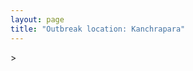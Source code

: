 ```yaml
---
layout: page
title: "Outbreak location: Kanchrapara"
---
```

<div id="mapid">
<script src="https://buda-magenta.github.io/hazard_map/load_map.js"></script>
><script>
var marker_outbreak = L.marker([22.949011, 88.435910],{"autoPan": true}).addTo(map); marker_outbreak.bindTooltip("Kanchrapara").openTooltip();

var circle_1 = L.circle([22.541418, 88.357691], {"pane": "markerPane", "color": "red", "fill": true, "fillOpacity": 0.2, "fillRule": "evenodd", "lineCap": "round", "lineJoin": "round", "opacity": 1.0, "radius": 133603, "stroke": true, "weight": 3}).addTo(map);
circle_1.bindTooltip("Kolkata<br>rank: 1<br>hazard index: 0.133604")
circle_1.bindPopup('<a href="https://buda-magenta.github.io/hazard_map/Kolkata">Kolkata</a>')

var circle_2 = L.circle([23.405848, 88.495894], {"pane": "markerPane", "color": "red", "fill": true, "fillOpacity": 0.2, "fillRule": "evenodd", "lineCap": "round", "lineJoin": "round", "opacity": 1.0, "radius": 80942, "stroke": true, "weight": 3}).addTo(map);
circle_2.bindTooltip("Krishnanagar<br>rank: 2<br>hazard index: 0.080942")
circle_2.bindPopup('<a href="https://buda-magenta.github.io/hazard_map/Krishnanagar">Krishnanagar</a>')

var circle_3 = L.circle([24.379576, 88.585573], {"pane": "markerPane", "color": "red", "fill": true, "fillOpacity": 0.2, "fillRule": "evenodd", "lineCap": "round", "lineJoin": "round", "opacity": 1.0, "radius": 35475, "stroke": true, "weight": 3}).addTo(map);
circle_3.bindTooltip("Baharampur<br>rank: 3<br>hazard index: 0.035476")
circle_3.bindPopup('<a href="https://buda-magenta.github.io/hazard_map/Baharampur">Baharampur</a>')

var circle_4 = L.circle([23.259346, 88.437212], {"pane": "markerPane", "color": "red", "fill": true, "fillOpacity": 0.2, "fillRule": "evenodd", "lineCap": "round", "lineJoin": "round", "opacity": 1.0, "radius": 32400, "stroke": true, "weight": 3}).addTo(map);
circle_4.bindTooltip("Santipur<br>rank: 4<br>hazard index: 0.032401")
circle_4.bindPopup('<a href="https://buda-magenta.github.io/hazard_map/Santipur">Santipur</a>')

var circle_5 = L.circle([23.687130, 86.974659], {"pane": "markerPane", "color": "red", "fill": true, "fillOpacity": 0.2, "fillRule": "evenodd", "lineCap": "round", "lineJoin": "round", "opacity": 1.0, "radius": 14149, "stroke": true, "weight": 3}).addTo(map);
circle_5.bindTooltip("Asansol<br>rank: 5<br>hazard index: 0.014150")
circle_5.bindPopup('<a href="https://buda-magenta.github.io/hazard_map/Asansol">Asansol</a>')

var circle_6 = L.circle([22.695034, 88.377060], {"pane": "markerPane", "color": "red", "fill": true, "fillOpacity": 0.2, "fillRule": "evenodd", "lineCap": "round", "lineJoin": "round", "opacity": 1.0, "radius": 11044, "stroke": true, "weight": 3}).addTo(map);
circle_6.bindTooltip("Panihati<br>rank: 6<br>hazard index: 0.011045")
circle_6.bindPopup('<a href="https://buda-magenta.github.io/hazard_map/Panihati">Panihati</a>')

var circle_7 = L.circle([21.735348, 81.944459], {"pane": "markerPane", "color": "red", "fill": true, "fillOpacity": 0.2, "fillRule": "evenodd", "lineCap": "round", "lineJoin": "round", "opacity": 1.0, "radius": 10204, "stroke": true, "weight": 3}).addTo(map);
circle_7.bindTooltip("Bhatpara<br>rank: 7<br>hazard index: 0.010204")
circle_7.bindPopup('<a href="https://buda-magenta.github.io/hazard_map/Bhatpara">Bhatpara</a>')

var circle_8 = L.circle([22.670728, 88.376342], {"pane": "markerPane", "color": "red", "fill": true, "fillOpacity": 0.2, "fillRule": "evenodd", "lineCap": "round", "lineJoin": "round", "opacity": 1.0, "radius": 9646, "stroke": true, "weight": 3}).addTo(map);
circle_8.bindTooltip("Kamarhati<br>rank: 8<br>hazard index: 0.009646")
circle_8.bindPopup('<a href="https://buda-magenta.github.io/hazard_map/Kamarhati">Kamarhati</a>')

var circle_9 = L.circle([22.890183, 88.426939], {"pane": "markerPane", "color": "red", "fill": true, "fillOpacity": 0.2, "fillRule": "evenodd", "lineCap": "round", "lineJoin": "round", "opacity": 1.0, "radius": 6603, "stroke": true, "weight": 3}).addTo(map);
circle_9.bindTooltip("Naihati<br>rank: 9<br>hazard index: 0.006604")
circle_9.bindPopup('<a href="https://buda-magenta.github.io/hazard_map/Naihati">Naihati</a>')

var circle_10 = L.circle([22.591260, 88.390964], {"pane": "markerPane", "color": "red", "fill": true, "fillOpacity": 0.2, "fillRule": "evenodd", "lineCap": "round", "lineJoin": "round", "opacity": 1.0, "radius": 6250, "stroke": true, "weight": 3}).addTo(map);
circle_10.bindTooltip("Bidhan Nagar<br>rank: 10<br>hazard index: 0.006251")
circle_10.bindPopup('<a href="https://buda-magenta.github.io/hazard_map/Bidhan_Nagar">Bidhan Nagar</a>')

var circle_11 = L.circle([22.870214, 88.419608], {"pane": "markerPane", "color": "red", "fill": true, "fillOpacity": 0.2, "fillRule": "evenodd", "lineCap": "round", "lineJoin": "round", "opacity": 1.0, "radius": 3997, "stroke": true, "weight": 3}).addTo(map);
circle_11.bindTooltip("Barrackpur<br>rank: 11<br>hazard index: 0.003997")
circle_11.bindPopup('<a href="https://buda-magenta.github.io/hazard_map/Barrackpur">Barrackpur</a>')

var circle_12 = L.circle([22.920982, 88.437022], {"pane": "markerPane", "color": "red", "fill": true, "fillOpacity": 0.2, "fillRule": "evenodd", "lineCap": "round", "lineJoin": "round", "opacity": 1.0, "radius": 3708, "stroke": true, "weight": 3}).addTo(map);
circle_12.bindTooltip("Halisahar<br>rank: 12<br>hazard index: 0.003709")
circle_12.bindPopup('<a href="https://buda-magenta.github.io/hazard_map/Halisahar">Halisahar</a>')

var circle_13 = L.circle([22.741920, 88.379201], {"pane": "markerPane", "color": "red", "fill": true, "fillOpacity": 0.2, "fillRule": "evenodd", "lineCap": "round", "lineJoin": "round", "opacity": 1.0, "radius": 3361, "stroke": true, "weight": 3}).addTo(map);
circle_13.bindTooltip("Titagarh<br>rank: 13<br>hazard index: 0.003361")
circle_13.bindPopup('<a href="https://buda-magenta.github.io/hazard_map/Titagarh">Titagarh</a>')

var circle_14 = L.circle([22.715699, 88.381582], {"pane": "markerPane", "color": "red", "fill": true, "fillOpacity": 0.2, "fillRule": "evenodd", "lineCap": "round", "lineJoin": "round", "opacity": 1.0, "radius": 3171, "stroke": true, "weight": 3}).addTo(map);
circle_14.bindTooltip("Khardaha<br>rank: 14<br>hazard index: 0.003171")
circle_14.bindPopup('<a href="https://buda-magenta.github.io/hazard_map/Khardaha">Khardaha</a>')

var circle_15 = L.circle([23.250000, 87.750000], {"pane": "markerPane", "color": "red", "fill": true, "fillOpacity": 0.2, "fillRule": "evenodd", "lineCap": "round", "lineJoin": "round", "opacity": 1.0, "radius": 2694, "stroke": true, "weight": 3}).addTo(map);
circle_15.bindTooltip("Barddhaman<br>rank: 15<br>hazard index: 0.002694")
circle_15.bindPopup('<a href="https://buda-magenta.github.io/hazard_map/Barddhaman">Barddhaman</a>')

var circle_16 = L.circle([22.508621, 88.253218], {"pane": "markerPane", "color": "red", "fill": true, "fillOpacity": 0.2, "fillRule": "evenodd", "lineCap": "round", "lineJoin": "round", "opacity": 1.0, "radius": 2632, "stroke": true, "weight": 3}).addTo(map);
circle_16.bindTooltip("Maheshtala<br>rank: 16<br>hazard index: 0.002633")
circle_16.bindPopup('<a href="https://buda-magenta.github.io/hazard_map/Maheshtala">Maheshtala</a>')

var circle_17 = L.circle([22.472223, 88.093845], {"pane": "markerPane", "color": "red", "fill": true, "fillOpacity": 0.2, "fillRule": "evenodd", "lineCap": "round", "lineJoin": "round", "opacity": 1.0, "radius": 1955, "stroke": true, "weight": 3}).addTo(map);
circle_17.bindTooltip("Uluberia<br>rank: 17<br>hazard index: 0.001956")
circle_17.bindPopup('<a href="https://buda-magenta.github.io/hazard_map/Uluberia">Uluberia</a>')

var circle_18 = L.circle([26.716413, 88.430992], {"pane": "markerPane", "color": "red", "fill": true, "fillOpacity": 0.2, "fillRule": "evenodd", "lineCap": "round", "lineJoin": "round", "opacity": 1.0, "radius": 1937, "stroke": true, "weight": 3}).addTo(map);
circle_18.bindTooltip("Siliguri<br>rank: 18<br>hazard index: 0.001938")
circle_18.bindPopup('<a href="https://buda-magenta.github.io/hazard_map/Siliguri">Siliguri</a>')

var circle_19 = L.circle([28.651718, 77.221939], {"pane": "markerPane", "color": "red", "fill": true, "fillOpacity": 0.2, "fillRule": "evenodd", "lineCap": "round", "lineJoin": "round", "opacity": 1.0, "radius": 1928, "stroke": true, "weight": 3}).addTo(map);
circle_19.bindTooltip("Delhi<br>rank: 19<br>hazard index: 0.001928")
circle_19.bindPopup('<a href="https://buda-magenta.github.io/hazard_map/Delhi">Delhi</a>')

var circle_20 = L.circle([19.075990, 72.877393], {"pane": "markerPane", "color": "red", "fill": true, "fillOpacity": 0.2, "fillRule": "evenodd", "lineCap": "round", "lineJoin": "round", "opacity": 1.0, "radius": 1461, "stroke": true, "weight": 3}).addTo(map);
circle_20.bindTooltip("Mumbai<br>rank: 20<br>hazard index: 0.001462")
circle_20.bindPopup('<a href="https://buda-magenta.github.io/hazard_map/Mumbai">Mumbai</a>')

var circle_21 = L.circle([23.535048, 87.338043], {"pane": "markerPane", "color": "red", "fill": true, "fillOpacity": 0.2, "fillRule": "evenodd", "lineCap": "round", "lineJoin": "round", "opacity": 1.0, "radius": 1375, "stroke": true, "weight": 3}).addTo(map);
circle_21.bindTooltip("Durgapur<br>rank: 21<br>hazard index: 0.001376")
circle_21.bindPopup('<a href="https://buda-magenta.github.io/hazard_map/Durgapur">Durgapur</a>')

var circle_22 = L.circle([24.965712, 88.127778], {"pane": "markerPane", "color": "red", "fill": true, "fillOpacity": 0.2, "fillRule": "evenodd", "lineCap": "round", "lineJoin": "round", "opacity": 1.0, "radius": 956, "stroke": true, "weight": 3}).addTo(map);
circle_22.bindTooltip("English Bazar<br>rank: 22<br>hazard index: 0.000956")
circle_22.bindPopup('<a href="https://buda-magenta.github.io/hazard_map/English_Bazar">English Bazar</a>')

var circle_23 = L.circle([25.133173, 86.525040], {"pane": "markerPane", "color": "red", "fill": true, "fillOpacity": 0.2, "fillRule": "evenodd", "lineCap": "round", "lineJoin": "round", "opacity": 1.0, "radius": 952, "stroke": true, "weight": 3}).addTo(map);
circle_23.bindTooltip("Kharagpur<br>rank: 23<br>hazard index: 0.000952")
circle_23.bindPopup('<a href="https://buda-magenta.github.io/hazard_map/Kharagpur">Kharagpur</a>')

var circle_24 = L.circle([12.979120, 77.591300], {"pane": "markerPane", "color": "red", "fill": true, "fillOpacity": 0.2, "fillRule": "evenodd", "lineCap": "round", "lineJoin": "round", "opacity": 1.0, "radius": 947, "stroke": true, "weight": 3}).addTo(map);
circle_24.bindTooltip("Bangalore<br>rank: 24<br>hazard index: 0.000948")
circle_24.bindPopup('<a href="https://buda-magenta.github.io/hazard_map/Bangalore">Bangalore</a>')

var circle_25 = L.circle([26.180598, 91.753943], {"pane": "markerPane", "color": "red", "fill": true, "fillOpacity": 0.2, "fillRule": "evenodd", "lineCap": "round", "lineJoin": "round", "opacity": 1.0, "radius": 938, "stroke": true, "weight": 3}).addTo(map);
circle_25.bindTooltip("Guwahati<br>rank: 25<br>hazard index: 0.000938")
circle_25.bindPopup('<a href="https://buda-magenta.github.io/hazard_map/Guwahati">Guwahati</a>')

var circle_26 = L.circle([22.646958, 88.343612], {"pane": "markerPane", "color": "red", "fill": true, "fillOpacity": 0.2, "fillRule": "evenodd", "lineCap": "round", "lineJoin": "round", "opacity": 1.0, "radius": 871, "stroke": true, "weight": 3}).addTo(map);
circle_26.bindTooltip("Bally<br>rank: 26<br>hazard index: 0.000872")
circle_26.bindPopup('<a href="https://buda-magenta.github.io/hazard_map/Bally">Bally</a>')

var circle_27 = L.circle([20.266777, 85.843559], {"pane": "markerPane", "color": "red", "fill": true, "fillOpacity": 0.2, "fillRule": "evenodd", "lineCap": "round", "lineJoin": "round", "opacity": 1.0, "radius": 858, "stroke": true, "weight": 3}).addTo(map);
circle_27.bindTooltip("Bhubaneswar<br>rank: 27<br>hazard index: 0.000858")
circle_27.bindPopup('<a href="https://buda-magenta.github.io/hazard_map/Bhubaneswar">Bhubaneswar</a>')

var circle_28 = L.circle([25.609324, 85.123525], {"pane": "markerPane", "color": "red", "fill": true, "fillOpacity": 0.2, "fillRule": "evenodd", "lineCap": "round", "lineJoin": "round", "opacity": 1.0, "radius": 801, "stroke": true, "weight": 3}).addTo(map);
circle_28.bindTooltip("Patna<br>rank: 28<br>hazard index: 0.000802")
circle_28.bindPopup('<a href="https://buda-magenta.github.io/hazard_map/Patna">Patna</a>')

var circle_29 = L.circle([23.730215, 86.839671], {"pane": "markerPane", "color": "red", "fill": true, "fillOpacity": 0.2, "fillRule": "evenodd", "lineCap": "round", "lineJoin": "round", "opacity": 1.0, "radius": 762, "stroke": true, "weight": 3}).addTo(map);
circle_29.bindTooltip("Kulti<br>rank: 29<br>hazard index: 0.000762")
circle_29.bindPopup('<a href="https://buda-magenta.github.io/hazard_map/Kulti">Kulti</a>')

var circle_30 = L.circle([22.717624, 88.488953], {"pane": "markerPane", "color": "red", "fill": true, "fillOpacity": 0.2, "fillRule": "evenodd", "lineCap": "round", "lineJoin": "round", "opacity": 1.0, "radius": 687, "stroke": true, "weight": 3}).addTo(map);
circle_30.bindTooltip("Barasat<br>rank: 30<br>hazard index: 0.000688")
circle_30.bindPopup('<a href="https://buda-magenta.github.io/hazard_map/Barasat">Barasat</a>')

var circle_31 = L.circle([13.083694, 80.270186], {"pane": "markerPane", "color": "red", "fill": true, "fillOpacity": 0.2, "fillRule": "evenodd", "lineCap": "round", "lineJoin": "round", "opacity": 1.0, "radius": 687, "stroke": true, "weight": 3}).addTo(map);
circle_31.bindTooltip("Chennai<br>rank: 31<br>hazard index: 0.000688")
circle_31.bindPopup('<a href="https://buda-magenta.github.io/hazard_map/Chennai">Chennai</a>')

var circle_32 = L.circle([17.388786, 78.461065], {"pane": "markerPane", "color": "red", "fill": true, "fillOpacity": 0.2, "fillRule": "evenodd", "lineCap": "round", "lineJoin": "round", "opacity": 1.0, "radius": 662, "stroke": true, "weight": 3}).addTo(map);
circle_32.bindTooltip("Hyderabad<br>rank: 32<br>hazard index: 0.000663")
circle_32.bindPopup('<a href="https://buda-magenta.github.io/hazard_map/Hyderabad">Hyderabad</a>')

var circle_33 = L.circle([22.707369, 88.374437], {"pane": "markerPane", "color": "red", "fill": true, "fillOpacity": 0.2, "fillRule": "evenodd", "lineCap": "round", "lineJoin": "round", "opacity": 1.0, "radius": 603, "stroke": true, "weight": 3}).addTo(map);
circle_33.bindTooltip("Baranagar<br>rank: 33<br>hazard index: 0.000603")
circle_33.bindPopup('<a href="https://buda-magenta.github.io/hazard_map/Baranagar">Baranagar</a>')

var circle_34 = L.circle([22.801519, 86.202958], {"pane": "markerPane", "color": "red", "fill": true, "fillOpacity": 0.2, "fillRule": "evenodd", "lineCap": "round", "lineJoin": "round", "opacity": 1.0, "radius": 529, "stroke": true, "weight": 3}).addTo(map);
circle_34.bindTooltip("Jamshedpur<br>rank: 34<br>hazard index: 0.000529")
circle_34.bindPopup('<a href="https://buda-magenta.github.io/hazard_map/Jamshedpur">Jamshedpur</a>')

var circle_35 = L.circle([22.754995, 88.341667], {"pane": "markerPane", "color": "red", "fill": true, "fillOpacity": 0.2, "fillRule": "evenodd", "lineCap": "round", "lineJoin": "round", "opacity": 1.0, "radius": 525, "stroke": true, "weight": 3}).addTo(map);
circle_35.bindTooltip("Serampore<br>rank: 35<br>hazard index: 0.000525")
circle_35.bindPopup('<a href="https://buda-magenta.github.io/hazard_map/Serampore">Serampore</a>')

var circle_36 = L.circle([26.838100, 80.934600], {"pane": "markerPane", "color": "red", "fill": true, "fillOpacity": 0.2, "fillRule": "evenodd", "lineCap": "round", "lineJoin": "round", "opacity": 1.0, "radius": 504, "stroke": true, "weight": 3}).addTo(map);
circle_36.bindTooltip("Lucknow<br>rank: 36<br>hazard index: 0.000505")
circle_36.bindPopup('<a href="https://buda-magenta.github.io/hazard_map/Lucknow">Lucknow</a>')

var circle_37 = L.circle([22.028124, 88.063265], {"pane": "markerPane", "color": "red", "fill": true, "fillOpacity": 0.2, "fillRule": "evenodd", "lineCap": "round", "lineJoin": "round", "opacity": 1.0, "radius": 487, "stroke": true, "weight": 3}).addTo(map);
circle_37.bindTooltip("Haldia<br>rank: 37<br>hazard index: 0.000487")
circle_37.bindPopup('<a href="https://buda-magenta.github.io/hazard_map/Haldia">Haldia</a>')

var circle_38 = L.circle([22.694792, 88.453018], {"pane": "markerPane", "color": "red", "fill": true, "fillOpacity": 0.2, "fillRule": "evenodd", "lineCap": "round", "lineJoin": "round", "opacity": 1.0, "radius": 482, "stroke": true, "weight": 3}).addTo(map);
circle_38.bindTooltip("Madhyamgram<br>rank: 38<br>hazard index: 0.000483")
circle_38.bindPopup('<a href="https://buda-magenta.github.io/hazard_map/Madhyamgram">Madhyamgram</a>')

var circle_39 = L.circle([22.901200, 88.389900], {"pane": "markerPane", "color": "red", "fill": true, "fillOpacity": 0.2, "fillRule": "evenodd", "lineCap": "round", "lineJoin": "round", "opacity": 1.0, "radius": 430, "stroke": true, "weight": 3}).addTo(map);
circle_39.bindTooltip("Hugli-Chinsurah<br>rank: 39<br>hazard index: 0.000430")
circle_39.bindPopup('<a href="https://buda-magenta.github.io/hazard_map/Hugli-Chinsurah">Hugli-Chinsurah</a>')

var circle_40 = L.circle([22.794910, 88.331772], {"pane": "markerPane", "color": "red", "fill": true, "fillOpacity": 0.2, "fillRule": "evenodd", "lineCap": "round", "lineJoin": "round", "opacity": 1.0, "radius": 422, "stroke": true, "weight": 3}).addTo(map);
circle_40.bindTooltip("Baidyabati<br>rank: 40<br>hazard index: 0.000423")
circle_40.bindPopup('<a href="https://buda-magenta.github.io/hazard_map/Baidyabati">Baidyabati</a>')

var circle_41 = L.circle([22.667046, 88.341146], {"pane": "markerPane", "color": "red", "fill": true, "fillOpacity": 0.2, "fillRule": "evenodd", "lineCap": "round", "lineJoin": "round", "opacity": 1.0, "radius": 394, "stroke": true, "weight": 3}).addTo(map);
circle_41.bindTooltip("Uttarpara<br>rank: 41<br>hazard index: 0.000394")
circle_41.bindPopup('<a href="https://buda-magenta.github.io/hazard_map/Uttarpara">Uttarpara</a>')

var circle_42 = L.circle([25.572433, 83.609605], {"pane": "markerPane", "color": "red", "fill": true, "fillOpacity": 0.2, "fillRule": "evenodd", "lineCap": "round", "lineJoin": "round", "opacity": 1.0, "radius": 389, "stroke": true, "weight": 3}).addTo(map);
circle_42.bindTooltip("Medinipur<br>rank: 42<br>hazard index: 0.000390")
circle_42.bindPopup('<a href="https://buda-magenta.github.io/hazard_map/Medinipur">Medinipur</a>')

var circle_43 = L.circle([23.795281, 86.430964], {"pane": "markerPane", "color": "red", "fill": true, "fillOpacity": 0.2, "fillRule": "evenodd", "lineCap": "round", "lineJoin": "round", "opacity": 1.0, "radius": 386, "stroke": true, "weight": 3}).addTo(map);
circle_43.bindTooltip("Dhanbad<br>rank: 43<br>hazard index: 0.000387")
circle_43.bindPopup('<a href="https://buda-magenta.github.io/hazard_map/Dhanbad">Dhanbad</a>')

var circle_44 = L.circle([23.831238, 91.282382], {"pane": "markerPane", "color": "red", "fill": true, "fillOpacity": 0.2, "fillRule": "evenodd", "lineCap": "round", "lineJoin": "round", "opacity": 1.0, "radius": 384, "stroke": true, "weight": 3}).addTo(map);
circle_44.bindTooltip("Agartala<br>rank: 44<br>hazard index: 0.000385")
circle_44.bindPopup('<a href="https://buda-magenta.github.io/hazard_map/Agartala">Agartala</a>')

var circle_45 = L.circle([22.840800, 88.653500], {"pane": "markerPane", "color": "red", "fill": true, "fillOpacity": 0.2, "fillRule": "evenodd", "lineCap": "round", "lineJoin": "round", "opacity": 1.0, "radius": 363, "stroke": true, "weight": 3}).addTo(map);
circle_45.bindTooltip("Habra<br>rank: 45<br>hazard index: 0.000363")
circle_45.bindPopup('<a href="https://buda-magenta.github.io/hazard_map/Habra">Habra</a>')

var circle_46 = L.circle([23.370035, 85.325013], {"pane": "markerPane", "color": "red", "fill": true, "fillOpacity": 0.2, "fillRule": "evenodd", "lineCap": "round", "lineJoin": "round", "opacity": 1.0, "radius": 361, "stroke": true, "weight": 3}).addTo(map);
circle_46.bindTooltip("Ranchi<br>rank: 46<br>hazard index: 0.000362")
circle_46.bindPopup('<a href="https://buda-magenta.github.io/hazard_map/Ranchi">Ranchi</a>')

var circle_47 = L.circle([23.388901, 88.372439], {"pane": "markerPane", "color": "red", "fill": true, "fillOpacity": 0.2, "fillRule": "evenodd", "lineCap": "round", "lineJoin": "round", "opacity": 1.0, "radius": 361, "stroke": true, "weight": 3}).addTo(map);
circle_47.bindTooltip("Nabadwip<br>rank: 47<br>hazard index: 0.000361")
circle_47.bindPopup('<a href="https://buda-magenta.github.io/hazard_map/Nabadwip">Nabadwip</a>')

var circle_48 = L.circle([21.237947, 81.633683], {"pane": "markerPane", "color": "red", "fill": true, "fillOpacity": 0.2, "fillRule": "evenodd", "lineCap": "round", "lineJoin": "round", "opacity": 1.0, "radius": 359, "stroke": true, "weight": 3}).addTo(map);
circle_48.bindTooltip("Raipur<br>rank: 48<br>hazard index: 0.000360")
circle_48.bindPopup('<a href="https://buda-magenta.github.io/hazard_map/Raipur">Raipur</a>')

var circle_49 = L.circle([25.286698, 87.132254], {"pane": "markerPane", "color": "red", "fill": true, "fillOpacity": 0.2, "fillRule": "evenodd", "lineCap": "round", "lineJoin": "round", "opacity": 1.0, "radius": 354, "stroke": true, "weight": 3}).addTo(map);
circle_49.bindTooltip("Bhagalpur<br>rank: 49<br>hazard index: 0.000355")
circle_49.bindPopup('<a href="https://buda-magenta.github.io/hazard_map/Bhagalpur">Bhagalpur</a>')

var circle_50 = L.circle([17.723128, 83.301284], {"pane": "markerPane", "color": "red", "fill": true, "fillOpacity": 0.2, "fillRule": "evenodd", "lineCap": "round", "lineJoin": "round", "opacity": 1.0, "radius": 350, "stroke": true, "weight": 3}).addTo(map);
circle_50.bindTooltip("Visakhapatnam<br>rank: 50<br>hazard index: 0.000351")
circle_50.bindPopup('<a href="https://buda-magenta.github.io/hazard_map/Visakhapatnam">Visakhapatnam</a>')

var circle_51 = L.circle([20.468600, 85.879200], {"pane": "markerPane", "color": "red", "fill": true, "fillOpacity": 0.2, "fillRule": "evenodd", "lineCap": "round", "lineJoin": "round", "opacity": 1.0, "radius": 340, "stroke": true, "weight": 3}).addTo(map);
circle_51.bindTooltip("Cuttack<br>rank: 51<br>hazard index: 0.000341")
circle_51.bindPopup('<a href="https://buda-magenta.github.io/hazard_map/Cuttack">Cuttack</a>')

var circle_52 = L.circle([23.131954, 87.207397], {"pane": "markerPane", "color": "red", "fill": true, "fillOpacity": 0.2, "fillRule": "evenodd", "lineCap": "round", "lineJoin": "round", "opacity": 1.0, "radius": 335, "stroke": true, "weight": 3}).addTo(map);
circle_52.bindTooltip("Bankura<br>rank: 52<br>hazard index: 0.000335")
circle_52.bindPopup('<a href="https://buda-magenta.github.io/hazard_map/Bankura">Bankura</a>')

var circle_53 = L.circle([23.332200, 86.361600], {"pane": "markerPane", "color": "red", "fill": true, "fillOpacity": 0.2, "fillRule": "evenodd", "lineCap": "round", "lineJoin": "round", "opacity": 1.0, "radius": 329, "stroke": true, "weight": 3}).addTo(map);
circle_53.bindTooltip("Purulia<br>rank: 53<br>hazard index: 0.000329")
circle_53.bindPopup('<a href="https://buda-magenta.github.io/hazard_map/Purulia">Purulia</a>')

var circle_54 = L.circle([26.698885, 88.320030], {"pane": "markerPane", "color": "red", "fill": true, "fillOpacity": 0.2, "fillRule": "evenodd", "lineCap": "round", "lineJoin": "round", "opacity": 1.0, "radius": 308, "stroke": true, "weight": 3}).addTo(map);
circle_54.bindTooltip("Bagdogra<br>rank: 54<br>hazard index: 0.000309")
circle_54.bindPopup('<a href="https://buda-magenta.github.io/hazard_map/Bagdogra">Bagdogra</a>')

var circle_55 = L.circle([22.661196, 88.866022], {"pane": "markerPane", "color": "red", "fill": true, "fillOpacity": 0.2, "fillRule": "evenodd", "lineCap": "round", "lineJoin": "round", "opacity": 1.0, "radius": 308, "stroke": true, "weight": 3}).addTo(map);
circle_55.bindTooltip("Basirhat<br>rank: 55<br>hazard index: 0.000309")
circle_55.bindPopup('<a href="https://buda-magenta.github.io/hazard_map/Basirhat">Basirhat</a>')

var circle_56 = L.circle([21.149813, 79.082056], {"pane": "markerPane", "color": "red", "fill": true, "fillOpacity": 0.2, "fillRule": "evenodd", "lineCap": "round", "lineJoin": "round", "opacity": 1.0, "radius": 307, "stroke": true, "weight": 3}).addTo(map);
circle_56.bindTooltip("Nagpur<br>rank: 56<br>hazard index: 0.000307")
circle_56.bindPopup('<a href="https://buda-magenta.github.io/hazard_map/Nagpur">Nagpur</a>')

var circle_57 = L.circle([22.726141, 88.343487], {"pane": "markerPane", "color": "red", "fill": true, "fillOpacity": 0.2, "fillRule": "evenodd", "lineCap": "round", "lineJoin": "round", "opacity": 1.0, "radius": 302, "stroke": true, "weight": 3}).addTo(map);
circle_57.bindTooltip("Rishra<br>rank: 57<br>hazard index: 0.000302")
circle_57.bindPopup('<a href="https://buda-magenta.github.io/hazard_map/Rishra">Rishra</a>')

var circle_58 = L.circle([23.021624, 72.579707], {"pane": "markerPane", "color": "red", "fill": true, "fillOpacity": 0.2, "fillRule": "evenodd", "lineCap": "round", "lineJoin": "round", "opacity": 1.0, "radius": 300, "stroke": true, "weight": 3}).addTo(map);
circle_58.bindTooltip("Ahmedabad<br>rank: 58<br>hazard index: 0.000300")
circle_58.bindPopup('<a href="https://buda-magenta.github.io/hazard_map/Ahmedabad">Ahmedabad</a>')

var circle_59 = L.circle([25.680654, 88.124646], {"pane": "markerPane", "color": "red", "fill": true, "fillOpacity": 0.2, "fillRule": "evenodd", "lineCap": "round", "lineJoin": "round", "opacity": 1.0, "radius": 299, "stroke": true, "weight": 3}).addTo(map);
circle_59.bindTooltip("Raiganj<br>rank: 59<br>hazard index: 0.000300")
circle_59.bindPopup('<a href="https://buda-magenta.github.io/hazard_map/Raiganj">Raiganj</a>')

var circle_60 = L.circle([26.505476, 93.977739], {"pane": "markerPane", "color": "red", "fill": true, "fillOpacity": 0.2, "fillRule": "evenodd", "lineCap": "round", "lineJoin": "round", "opacity": 1.0, "radius": 287, "stroke": true, "weight": 3}).addTo(map);
circle_60.bindTooltip("Chandan Nagar<br>rank: 60<br>hazard index: 0.000287")
circle_60.bindPopup('<a href="https://buda-magenta.github.io/hazard_map/Chandan_Nagar">Chandan Nagar</a>')

var circle_61 = L.circle([23.056882, 88.781851], {"pane": "markerPane", "color": "red", "fill": true, "fillOpacity": 0.2, "fillRule": "evenodd", "lineCap": "round", "lineJoin": "round", "opacity": 1.0, "radius": 275, "stroke": true, "weight": 3}).addTo(map);
circle_61.bindTooltip("Bongaon<br>rank: 61<br>hazard index: 0.000276")
circle_61.bindPopup('<a href="https://buda-magenta.github.io/hazard_map/Bongaon">Bongaon</a>')

var circle_62 = L.circle([18.521428, 73.854454], {"pane": "markerPane", "color": "red", "fill": true, "fillOpacity": 0.2, "fillRule": "evenodd", "lineCap": "round", "lineJoin": "round", "opacity": 1.0, "radius": 269, "stroke": true, "weight": 3}).addTo(map);
circle_62.bindTooltip("Pune<br>rank: 62<br>hazard index: 0.000270")
circle_62.bindPopup('<a href="https://buda-magenta.github.io/hazard_map/Pune">Pune</a>')

var circle_63 = L.circle([24.476642, 86.606732], {"pane": "markerPane", "color": "red", "fill": true, "fillOpacity": 0.2, "fillRule": "evenodd", "lineCap": "round", "lineJoin": "round", "opacity": 1.0, "radius": 257, "stroke": true, "weight": 3}).addTo(map);
circle_63.bindTooltip("Deoghar<br>rank: 63<br>hazard index: 0.000258")
circle_63.bindPopup('<a href="https://buda-magenta.github.io/hazard_map/Deoghar">Deoghar</a>')

var circle_64 = L.circle([22.974972, 88.434592], {"pane": "markerPane", "color": "red", "fill": true, "fillOpacity": 0.2, "fillRule": "evenodd", "lineCap": "round", "lineJoin": "round", "opacity": 1.0, "radius": 256, "stroke": true, "weight": 3}).addTo(map);
circle_64.bindTooltip("Kalyani<br>rank: 64<br>hazard index: 0.000257")
circle_64.bindPopup('<a href="https://buda-magenta.github.io/hazard_map/Kalyani">Kalyani</a>')

var circle_65 = L.circle([25.335649, 83.007629], {"pane": "markerPane", "color": "red", "fill": true, "fillOpacity": 0.2, "fillRule": "evenodd", "lineCap": "round", "lineJoin": "round", "opacity": 1.0, "radius": 255, "stroke": true, "weight": 3}).addTo(map);
circle_65.bindTooltip("Varanasi<br>rank: 65<br>hazard index: 0.000256")
circle_65.bindPopup('<a href="https://buda-magenta.github.io/hazard_map/Varanasi">Varanasi</a>')

var circle_66 = L.circle([22.965365, 88.403973], {"pane": "markerPane", "color": "red", "fill": true, "fillOpacity": 0.2, "fillRule": "evenodd", "lineCap": "round", "lineJoin": "round", "opacity": 1.0, "radius": 251, "stroke": true, "weight": 3}).addTo(map);
circle_66.bindTooltip("Bansberia<br>rank: 66<br>hazard index: 0.000252")
circle_66.bindPopup('<a href="https://buda-magenta.github.io/hazard_map/Bansberia">Bansberia</a>')

var circle_67 = L.circle([26.915458, 75.818982], {"pane": "markerPane", "color": "red", "fill": true, "fillOpacity": 0.2, "fillRule": "evenodd", "lineCap": "round", "lineJoin": "round", "opacity": 1.0, "radius": 247, "stroke": true, "weight": 3}).addTo(map);
circle_67.bindTooltip("Jaipur<br>rank: 67<br>hazard index: 0.000247")
circle_67.bindPopup('<a href="https://buda-magenta.github.io/hazard_map/Jaipur">Jaipur</a>')

var circle_68 = L.circle([26.460914, 80.321759], {"pane": "markerPane", "color": "red", "fill": true, "fillOpacity": 0.2, "fillRule": "evenodd", "lineCap": "round", "lineJoin": "round", "opacity": 1.0, "radius": 245, "stroke": true, "weight": 3}).addTo(map);
circle_68.bindTooltip("Kanpur<br>rank: 68<br>hazard index: 0.000246")
circle_68.bindPopup('<a href="https://buda-magenta.github.io/hazard_map/Kanpur">Kanpur</a>')

var circle_69 = L.circle([11.664535, 92.739045], {"pane": "markerPane", "color": "red", "fill": true, "fillOpacity": 0.2, "fillRule": "evenodd", "lineCap": "round", "lineJoin": "round", "opacity": 1.0, "radius": 225, "stroke": true, "weight": 3}).addTo(map);
circle_69.bindTooltip("Port Blair<br>rank: 69<br>hazard index: 0.000226")
circle_69.bindPopup('<a href="https://buda-magenta.github.io/hazard_map/Port_Blair">Port Blair</a>')

var circle_70 = L.circle([21.200996, 81.335426], {"pane": "markerPane", "color": "red", "fill": true, "fillOpacity": 0.2, "fillRule": "evenodd", "lineCap": "round", "lineJoin": "round", "opacity": 1.0, "radius": 222, "stroke": true, "weight": 3}).addTo(map);
circle_70.bindTooltip("Bhilai Nagar<br>rank: 70<br>hazard index: 0.000223")
circle_70.bindPopup('<a href="https://buda-magenta.github.io/hazard_map/Bhilai_Nagar">Bhilai Nagar</a>')

var circle_71 = L.circle([23.699128, 85.991069], {"pane": "markerPane", "color": "red", "fill": true, "fillOpacity": 0.2, "fillRule": "evenodd", "lineCap": "round", "lineJoin": "round", "opacity": 1.0, "radius": 220, "stroke": true, "weight": 3}).addTo(map);
circle_71.bindTooltip("Bokaro<br>rank: 71<br>hazard index: 0.000220")
circle_71.bindPopup('<a href="https://buda-magenta.github.io/hazard_map/Bokaro">Bokaro</a>')

var circle_72 = L.circle([26.083143, 86.032571], {"pane": "markerPane", "color": "red", "fill": true, "fillOpacity": 0.2, "fillRule": "evenodd", "lineCap": "round", "lineJoin": "round", "opacity": 1.0, "radius": 209, "stroke": true, "weight": 3}).addTo(map);
circle_72.bindTooltip("Darbhanga<br>rank: 72<br>hazard index: 0.000210")
circle_72.bindPopup('<a href="https://buda-magenta.github.io/hazard_map/Darbhanga">Darbhanga</a>')

var circle_73 = L.circle([26.626484, 88.734077], {"pane": "markerPane", "color": "red", "fill": true, "fillOpacity": 0.2, "fillRule": "evenodd", "lineCap": "round", "lineJoin": "round", "opacity": 1.0, "radius": 200, "stroke": true, "weight": 3}).addTo(map);
circle_73.bindTooltip("Jalpaiguri<br>rank: 73<br>hazard index: 0.000201")
circle_73.bindPopup('<a href="https://buda-magenta.github.io/hazard_map/Jalpaiguri">Jalpaiguri</a>')

var circle_74 = L.circle([16.508759, 80.618510], {"pane": "markerPane", "color": "red", "fill": true, "fillOpacity": 0.2, "fillRule": "evenodd", "lineCap": "round", "lineJoin": "round", "opacity": 1.0, "radius": 169, "stroke": true, "weight": 3}).addTo(map);
circle_74.bindTooltip("Vijayawada<br>rank: 74<br>hazard index: 0.000170")
circle_74.bindPopup('<a href="https://buda-magenta.github.io/hazard_map/Vijayawada">Vijayawada</a>')

var circle_75 = L.circle([26.298638, 87.953148], {"pane": "markerPane", "color": "red", "fill": true, "fillOpacity": 0.2, "fillRule": "evenodd", "lineCap": "round", "lineJoin": "round", "opacity": 1.0, "radius": 169, "stroke": true, "weight": 3}).addTo(map);
circle_75.bindTooltip("Kishanganj<br>rank: 75<br>hazard index: 0.000169")
circle_75.bindPopup('<a href="https://buda-magenta.github.io/hazard_map/Kishanganj">Kishanganj</a>')

var circle_76 = L.circle([24.796436, 85.007956], {"pane": "markerPane", "color": "red", "fill": true, "fillOpacity": 0.2, "fillRule": "evenodd", "lineCap": "round", "lineJoin": "round", "opacity": 1.0, "radius": 136, "stroke": true, "weight": 3}).addTo(map);
circle_76.bindTooltip("Gaya<br>rank: 76<br>hazard index: 0.000136")
circle_76.bindPopup('<a href="https://buda-magenta.github.io/hazard_map/Gaya">Gaya</a>')

var circle_77 = L.circle([26.148658, 85.340013], {"pane": "markerPane", "color": "red", "fill": true, "fillOpacity": 0.2, "fillRule": "evenodd", "lineCap": "round", "lineJoin": "round", "opacity": 1.0, "radius": 131, "stroke": true, "weight": 3}).addTo(map);
circle_77.bindTooltip("Muzaffarpur<br>rank: 77<br>hazard index: 0.000132")
circle_77.bindPopup('<a href="https://buda-magenta.github.io/hazard_map/Muzaffarpur">Muzaffarpur</a>')

var circle_78 = L.circle([19.807608, 85.825254], {"pane": "markerPane", "color": "red", "fill": true, "fillOpacity": 0.2, "fillRule": "evenodd", "lineCap": "round", "lineJoin": "round", "opacity": 1.0, "radius": 127, "stroke": true, "weight": 3}).addTo(map);
circle_78.bindTooltip("Puri<br>rank: 78<br>hazard index: 0.000127")
circle_78.bindPopup('<a href="https://buda-magenta.github.io/hazard_map/Puri">Puri</a>')

var circle_79 = L.circle([21.170200, 72.831100], {"pane": "markerPane", "color": "red", "fill": true, "fillOpacity": 0.2, "fillRule": "evenodd", "lineCap": "round", "lineJoin": "round", "opacity": 1.0, "radius": 124, "stroke": true, "weight": 3}).addTo(map);
circle_79.bindTooltip("Surat<br>rank: 79<br>hazard index: 0.000125")
circle_79.bindPopup('<a href="https://buda-magenta.github.io/hazard_map/Surat">Surat</a>')

var circle_80 = L.circle([21.500000, 86.750000], {"pane": "markerPane", "color": "red", "fill": true, "fillOpacity": 0.2, "fillRule": "evenodd", "lineCap": "round", "lineJoin": "round", "opacity": 1.0, "radius": 120, "stroke": true, "weight": 3}).addTo(map);
circle_80.bindTooltip("Baleshwar<br>rank: 80<br>hazard index: 0.000120")
circle_80.bindPopup('<a href="https://buda-magenta.github.io/hazard_map/Baleshwar">Baleshwar</a>')

var circle_81 = L.circle([25.560900, 87.647654], {"pane": "markerPane", "color": "red", "fill": true, "fillOpacity": 0.2, "fillRule": "evenodd", "lineCap": "round", "lineJoin": "round", "opacity": 1.0, "radius": 116, "stroke": true, "weight": 3}).addTo(map);
circle_81.bindTooltip("Katihar<br>rank: 81<br>hazard index: 0.000116")
circle_81.bindPopup('<a href="https://buda-magenta.github.io/hazard_map/Katihar">Katihar</a>')

var circle_82 = L.circle([24.800609, 93.937000], {"pane": "markerPane", "color": "red", "fill": true, "fillOpacity": 0.2, "fillRule": "evenodd", "lineCap": "round", "lineJoin": "round", "opacity": 1.0, "radius": 115, "stroke": true, "weight": 3}).addTo(map);
circle_82.bindTooltip("Imphal<br>rank: 82<br>hazard index: 0.000115")
circle_82.bindPopup('<a href="https://buda-magenta.github.io/hazard_map/Imphal">Imphal</a>')

var circle_83 = L.circle([21.934900, 86.732400], {"pane": "markerPane", "color": "red", "fill": true, "fillOpacity": 0.2, "fillRule": "evenodd", "lineCap": "round", "lineJoin": "round", "opacity": 1.0, "radius": 112, "stroke": true, "weight": 3}).addTo(map);
circle_83.bindTooltip("Baripada<br>rank: 83<br>hazard index: 0.000112")
circle_83.bindPopup('<a href="https://buda-magenta.github.io/hazard_map/Baripada">Baripada</a>')

var circle_84 = L.circle([28.457876, 79.405571], {"pane": "markerPane", "color": "red", "fill": true, "fillOpacity": 0.2, "fillRule": "evenodd", "lineCap": "round", "lineJoin": "round", "opacity": 1.0, "radius": 111, "stroke": true, "weight": 3}).addTo(map);
circle_84.bindTooltip("Bareilly<br>rank: 84<br>hazard index: 0.000112")
circle_84.bindPopup('<a href="https://buda-magenta.github.io/hazard_map/Bareilly">Bareilly</a>')

var circle_85 = L.circle([25.438130, 81.833800], {"pane": "markerPane", "color": "red", "fill": true, "fillOpacity": 0.2, "fillRule": "evenodd", "lineCap": "round", "lineJoin": "round", "opacity": 1.0, "radius": 109, "stroke": true, "weight": 3}).addTo(map);
circle_85.bindTooltip("Allahabad<br>rank: 85<br>hazard index: 0.000109")
circle_85.bindPopup('<a href="https://buda-magenta.github.io/hazard_map/Allahabad">Allahabad</a>')

var circle_86 = L.circle([21.063329, 86.505373], {"pane": "markerPane", "color": "red", "fill": true, "fillOpacity": 0.2, "fillRule": "evenodd", "lineCap": "round", "lineJoin": "round", "opacity": 1.0, "radius": 108, "stroke": true, "weight": 3}).addTo(map);
circle_86.bindTooltip("Bhadrak<br>rank: 86<br>hazard index: 0.000108")
circle_86.bindPopup('<a href="https://buda-magenta.github.io/hazard_map/Bhadrak">Bhadrak</a>')

var circle_87 = L.circle([19.194329, 72.970178], {"pane": "markerPane", "color": "red", "fill": true, "fillOpacity": 0.2, "fillRule": "evenodd", "lineCap": "round", "lineJoin": "round", "opacity": 1.0, "radius": 97, "stroke": true, "weight": 3}).addTo(map);
circle_87.bindTooltip("Thane<br>rank: 87<br>hazard index: 0.000097")
circle_87.bindPopup('<a href="https://buda-magenta.github.io/hazard_map/Thane">Thane</a>')

var circle_88 = L.circle([22.383333, 82.133333], {"pane": "markerPane", "color": "red", "fill": true, "fillOpacity": 0.2, "fillRule": "evenodd", "lineCap": "round", "lineJoin": "round", "opacity": 1.0, "radius": 96, "stroke": true, "weight": 3}).addTo(map);
circle_88.bindTooltip("Bilaspur<br>rank: 88<br>hazard index: 0.000097")
circle_88.bindPopup('<a href="https://buda-magenta.github.io/hazard_map/Bilaspur">Bilaspur</a>')

var circle_89 = L.circle([25.263487, 88.789003], {"pane": "markerPane", "color": "red", "fill": true, "fillOpacity": 0.2, "fillRule": "evenodd", "lineCap": "round", "lineJoin": "round", "opacity": 1.0, "radius": 96, "stroke": true, "weight": 3}).addTo(map);
circle_89.bindTooltip("Balurghat<br>rank: 89<br>hazard index: 0.000097")
circle_89.bindPopup('<a href="https://buda-magenta.github.io/hazard_map/Balurghat">Balurghat</a>')

var circle_90 = L.circle([23.160894, 79.949770], {"pane": "markerPane", "color": "red", "fill": true, "fillOpacity": 0.2, "fillRule": "evenodd", "lineCap": "round", "lineJoin": "round", "opacity": 1.0, "radius": 94, "stroke": true, "weight": 3}).addTo(map);
circle_90.bindTooltip("Jabalpur<br>rank: 90<br>hazard index: 0.000095")
circle_90.bindPopup('<a href="https://buda-magenta.github.io/hazard_map/Jabalpur">Jabalpur</a>')

var circle_91 = L.circle([24.817861, 92.756221], {"pane": "markerPane", "color": "red", "fill": true, "fillOpacity": 0.2, "fillRule": "evenodd", "lineCap": "round", "lineJoin": "round", "opacity": 1.0, "radius": 91, "stroke": true, "weight": 3}).addTo(map);
circle_91.bindTooltip("Silchar<br>rank: 91<br>hazard index: 0.000092")
circle_91.bindPopup('<a href="https://buda-magenta.github.io/hazard_map/Silchar">Silchar</a>')

var circle_92 = L.circle([21.199035, 81.397955], {"pane": "markerPane", "color": "red", "fill": true, "fillOpacity": 0.2, "fillRule": "evenodd", "lineCap": "round", "lineJoin": "round", "opacity": 1.0, "radius": 88, "stroke": true, "weight": 3}).addTo(map);
circle_92.bindTooltip("Durg<br>rank: 92<br>hazard index: 0.000089")
circle_92.bindPopup('<a href="https://buda-magenta.github.io/hazard_map/Durg">Durg</a>')

var circle_93 = L.circle([25.720581, 85.255560], {"pane": "markerPane", "color": "red", "fill": true, "fillOpacity": 0.2, "fillRule": "evenodd", "lineCap": "round", "lineJoin": "round", "opacity": 1.0, "radius": 88, "stroke": true, "weight": 3}).addTo(map);
circle_93.bindTooltip("Hajipur<br>rank: 93<br>hazard index: 0.000088")
circle_93.bindPopup('<a href="https://buda-magenta.github.io/hazard_map/Hajipur">Hajipur</a>')

var circle_94 = L.circle([22.214285, 84.872437], {"pane": "markerPane", "color": "red", "fill": true, "fillOpacity": 0.2, "fillRule": "evenodd", "lineCap": "round", "lineJoin": "round", "opacity": 1.0, "radius": 86, "stroke": true, "weight": 3}).addTo(map);
circle_94.bindTooltip("Raurkela<br>rank: 94<br>hazard index: 0.000086")
circle_94.bindPopup('<a href="https://buda-magenta.github.io/hazard_map/Raurkela">Raurkela</a>')

var circle_95 = L.circle([30.909016, 75.851601], {"pane": "markerPane", "color": "red", "fill": true, "fillOpacity": 0.2, "fillRule": "evenodd", "lineCap": "round", "lineJoin": "round", "opacity": 1.0, "radius": 84, "stroke": true, "weight": 3}).addTo(map);
circle_95.bindTooltip("Ludhiana<br>rank: 95<br>hazard index: 0.000084")
circle_95.bindPopup('<a href="https://buda-magenta.github.io/hazard_map/Ludhiana">Ludhiana</a>')

var circle_96 = L.circle([27.484460, 94.901945], {"pane": "markerPane", "color": "red", "fill": true, "fillOpacity": 0.2, "fillRule": "evenodd", "lineCap": "round", "lineJoin": "round", "opacity": 1.0, "radius": 83, "stroke": true, "weight": 3}).addTo(map);
circle_96.bindTooltip("Dibrugarh<br>rank: 96<br>hazard index: 0.000084")
circle_96.bindPopup('<a href="https://buda-magenta.github.io/hazard_map/Dibrugarh">Dibrugarh</a>')

var circle_97 = L.circle([28.863842, 78.805778], {"pane": "markerPane", "color": "red", "fill": true, "fillOpacity": 0.2, "fillRule": "evenodd", "lineCap": "round", "lineJoin": "round", "opacity": 1.0, "radius": 79, "stroke": true, "weight": 3}).addTo(map);
circle_97.bindTooltip("Moradabad<br>rank: 97<br>hazard index: 0.000079")
circle_97.bindPopup('<a href="https://buda-magenta.github.io/hazard_map/Moradabad">Moradabad</a>')

var circle_98 = L.circle([22.500000, 83.500000], {"pane": "markerPane", "color": "red", "fill": true, "fillOpacity": 0.2, "fillRule": "evenodd", "lineCap": "round", "lineJoin": "round", "opacity": 1.0, "radius": 77, "stroke": true, "weight": 3}).addTo(map);
circle_98.bindTooltip("Raigarh<br>rank: 98<br>hazard index: 0.000077")
circle_98.bindPopup('<a href="https://buda-magenta.github.io/hazard_map/Raigarh">Raigarh</a>')

var circle_99 = L.circle([26.671329, 83.364583], {"pane": "markerPane", "color": "red", "fill": true, "fillOpacity": 0.2, "fillRule": "evenodd", "lineCap": "round", "lineJoin": "round", "opacity": 1.0, "radius": 77, "stroke": true, "weight": 3}).addTo(map);
circle_99.bindTooltip("Gorakhpur<br>rank: 99<br>hazard index: 0.000077")
circle_99.bindPopup('<a href="https://buda-magenta.github.io/hazard_map/Gorakhpur">Gorakhpur</a>')

var circle_100 = L.circle([25.913591, 93.728371], {"pane": "markerPane", "color": "red", "fill": true, "fillOpacity": 0.2, "fillRule": "evenodd", "lineCap": "round", "lineJoin": "round", "opacity": 1.0, "radius": 74, "stroke": true, "weight": 3}).addTo(map);
circle_100.bindTooltip("Dimapur<br>rank: 100<br>hazard index: 0.000075")
circle_100.bindPopup('<a href="https://buda-magenta.github.io/hazard_map/Dimapur">Dimapur</a>')
</script>
</div>